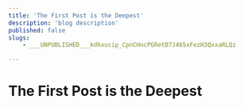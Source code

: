 ```yaml
---
title: 'The First Post is the Deepest'
description: 'blog description'
published: false
slugs:
    - ___UNPUBLISHED___kdhxucip_CpnCHncPGRetD7J465xFezH3QxxaRLQz

---
```

# The First Post is the Deepest
